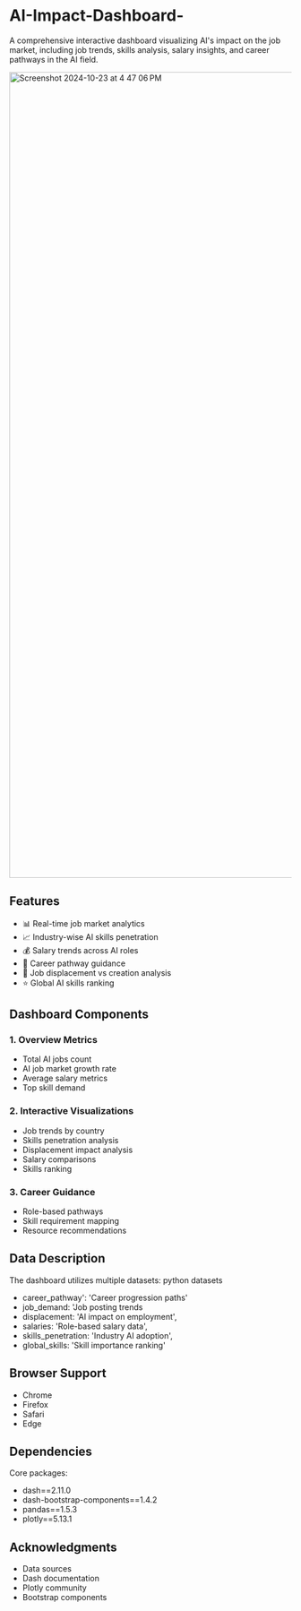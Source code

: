# AI-Impact-Dashboard-
A comprehensive interactive dashboard visualizing AI's impact on the job market, including job trends, skills analysis, salary insights, and career pathways in the AI field.

<img width="1439" alt="Screenshot 2024-10-23 at 4 47 06 PM" src="https://github.com/user-attachments/assets/d469ca46-d82e-4cb7-8a05-acbf56797c18">

## Features

- 📊 Real-time job market analytics
- 📈 Industry-wise AI skills penetration
- 💰 Salary trends across AI roles
- 🎯 Career pathway guidance
- 🔄 Job displacement vs creation analysis
- ⭐ Global AI skills ranking

## Dashboard Components

### 1. Overview Metrics
- Total AI jobs count
- AI job market growth rate
- Average salary metrics
- Top skill demand

### 2. Interactive Visualizations
- Job trends by country
- Skills penetration analysis
- Displacement impact analysis
- Salary comparisons
- Skills ranking

### 3. Career Guidance
- Role-based pathways
- Skill requirement mapping
- Resource recommendations

## Data Description

The dashboard utilizes multiple datasets:
python
datasets 
- career_pathway': 'Career progression paths'
- job_demand: 'Job posting trends
- displacement: 'AI impact on employment',
- salaries: 'Role-based salary data',
- skills_penetration: 'Industry AI adoption',
- global_skills: 'Skill importance ranking'



## Browser Support
- Chrome
- Firefox 
- Safari 
- Edge 

## Dependencies

Core packages:
- dash==2.11.0
- dash-bootstrap-components==1.4.2
- pandas==1.5.3
- plotly==5.13.1

## Acknowledgments

- Data sources
- Dash documentation
- Plotly community
- Bootstrap components
